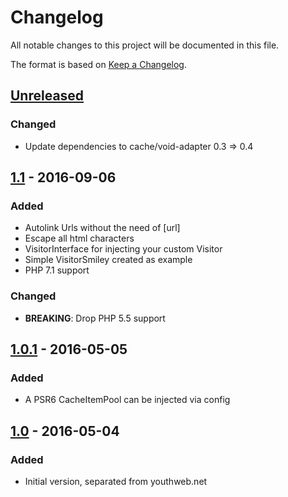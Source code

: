 # Changelog

All notable changes to this project will be documented in this file.

The format is based on [Keep a Changelog](http://keepachangelog.com/).

## [Unreleased]

### Changed
- Update dependencies to cache/void-adapter 0.3 => 0.4

## [1.1] - 2016-09-06
### Added
- Autolink Urls without the need of [url]
- Escape all html characters
- VisitorInterface for injecting your custom Visitor
- Simple VisitorSmiley created as example
- PHP 7.1 support

### Changed
- **BREAKING**: Drop PHP 5.5 support

## [1.0.1] - 2016-05-05
### Added
- A PSR6 CacheItemPool can be injected via config

## [1.0] - 2016-05-04
### Added
- Initial version, separated from youthweb.net

[Unreleased]: https://github.com/youthweb/bbcode-parser/compare/1.1.0...HEAD
[1.1]: https://github.com/youthweb/bbcode-parser/compare/1.0.1...1.1.0
[1.0.1]: https://github.com/youthweb/bbcode-parser/compare/1.0.0...1.0.1
[1.0]: https://github.com/youthweb/bbcode-parser/compare/c4163941a543d79e2179fa54559ba06bc9e1f4a4...1.0.0
